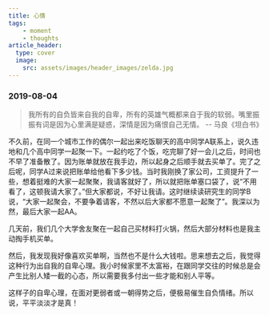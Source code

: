 ```yaml
---
title: 心情
tags: 
    - moment
    - thoughts
article_header:
  type: cover
  image:
    src: assets/images/header_images/zelda.jpg
---
```


### 2019-08-04

> 我所有的自负皆来自我的自卑，所有的英雄气概都来自于我的软弱。嘴里振振有词是因为心里满是疑惑，深情是因为痛恨自己无情。      -- 马良《坦白书》

不久前，在同一个城市工作的偶尔一起出来吃饭聊天的高中同学A联系上，说久违地和几个高中同学一起聚一下。一起约吃了个饭，吃完聊了好一会儿之后，时间也不早了准备散了。因为账单就放在我手边，所以起身之后顺手就去买单了。完了之后呢，同学A过来说把账单给他看下多少钱。当时我刚换了家公司，工资提升了一些，想着挺难的大家一起聚聚，我请客就好了，所以就把账单塞口袋了，说“不用看了，这顿我请大家了。”但大家都说，不好让我请。这时继续读研究生的同学B说，“大家一起聚会，不要争着请客，不然以后大家都不愿意一起聚了”。我深以为然，最后大家一起AA。

几天前，我们几个大学舍友聚在一起自己买材料打火锅，然后大部分材料也是我主动掏手机买单。

然后，我发现我好像喜欢买单啊，当然也不是什么大钱啦。思来想去之后，我觉得这种行为出自我的自卑心理。我小时候家里不太富裕，在跟同学交往的时候总是会产生比别人矮一截的心态，所以需要我多付出一些才能和别人平等。

这样子的自卑心理，在面对更弱者或一朝得势之后，便极易催生自负情绪。所以说，平平淡淡才是真！